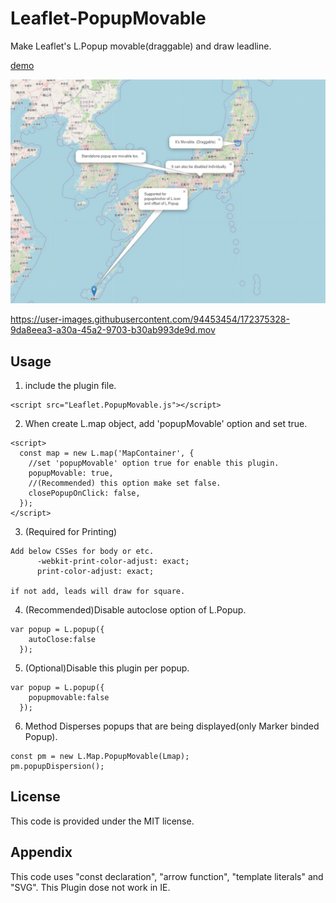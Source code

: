 # Leaflet-PopupMovable
Make Leaflet's L.Popup movable(draggable) and draw leadline.

[demo](https://wrwrh.github.io/leaflet-popupmovable/Demo/index.html)

![demo image](./Demo/demo.jpg)

https://user-images.githubusercontent.com/94453454/172375328-9da8eea3-a30a-45a2-9703-b30ab993de9d.mov


## Usage
1. include the plugin file.
```
<script src="Leaflet.PopupMovable.js"></script>
```
2. When create L.map object, add 'popupMovable' option and set true.
```
<script>
  const map = new L.map('MapContainer', {
    //set 'popupMovable' option true for enable this plugin.
    popupMovable: true,
    //(Recommended) this option make set false.
    closePopupOnClick: false,
  });
</script>
```
3. (Required for Printing)
```
Add below CSSes for body or etc.
      -webkit-print-color-adjust: exact;
      print-color-adjust: exact;

if not add, leads will draw for square.
```
4. (Recommended)Disable autoclose option of L.Popup.
```
var popup = L.popup({
    autoClose:false
  });
```
5. (Optional)Disable this plugin per popup.
```
var popup = L.popup({
    popupmovable:false
  });
```
6. Method
Disperses popups that are being displayed(only Marker binded Popup).
```
const pm = new L.Map.PopupMovable(Lmap);
pm.popupDispersion();
```

## License
This code is provided under the MIT license.

## Appendix
This code uses "const declaration", "arrow function", "template literals" and "SVG".
This Plugin dose not work in IE.